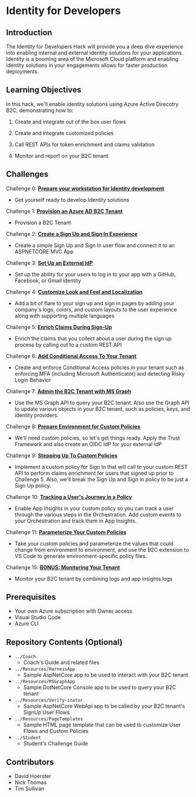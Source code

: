 # Identity for Developers

## Introduction

The Identity for Developers Hack will provide you a deep dive experience into enabling internal and external identity solutions for your applications. Identity is a booming area of the Microsoft Cloud platform and enabling identity solutions in your engagements allows for faster production deployments.

## Learning Objectives

In this hack, we'll enable identity solutions using Azure Active Direcotry B2C, demonstrating how to:

  1. Create and integrate out of the box user flows

  2. Create and integrate customized policies

  3. Call REST APIs for token enrichment and claims validation

  4. Monitor and report on your B2C tenant

## Challenges

Challenge 0: **[Prepare your workstation for Identity development](Student/00-pre-reqs.md)**

- Get yourself ready to develop Identity solutions

Challenge 1: **[Provision an Azure AD B2C Tenant](Student/01-provision-b2c.md)**

- Provision a B2C Tenant

Challenge 2: **[Create a Sign Up and Sign In Experience](Student/02-susi.md)**

- Create a simple Sign Up and Sign In user flow and connect it to an ASPNETCORE MVC App

Challenge 3: **[Set Up an External IdP](Student/03-external-idp.md)**

- Set up the ability for your users to log in to your app with a GitHub, Facebook, or Gmail identity

Challenge 4: **[Customize Look and Feel and Localization](Student/04-l14n.md)**

- Add a bit of flare to your sign up and sign in pages by adding your company's logo, colors, and custom layouts to the user experience along with supporting multiple languages

Challenge 5: **[Enrich Claims During Sign-Up](Student/05-claims-enrichment.md)**

- Enrich the claims that you collect about a user during the sign up process by calling out to a custom REST API

Challenge 6: **[Add Conditional Access To Your Tenant](Student/06-conditional-access.md)**

- Create and enforce Conditional Access policies in your tenant such as enforcing MFA (including Microsoft Authenticator) and detecting Risky Login Behavior

Challenge 7: **[Admin the B2C Tenant with MS Graph](Student/07-admin-graph.md)**

- Use the MS Graph API to query your B2C tenant. Also use the Graph API to update various objects in your B2C tenant, such as policies, keys, and identity providers.

Challenge 8: **[Prepare Environment for Custom Policies](Student/08-prepare-ief.md)**

- We'll need custom policies, so let's get things ready. Apply the Trust Framework and also create an OIDC IdP for your external IdP

Challenge 9: **[Stepping Up To Custom Policies](Student/09-custom-policy.md)**

- Implement a custom policy for Sign In that will call to your custom REST API to perform claims enrichment for users that signed up prior to Challenge 5. Also, we'll break the Sign Up and Sign In policy to be just a Sign Up policy.

Challenge 10: **[Tracking a User's Journey in a Policy](Student/10-appinsights.md)**

- Enable App Insights in your custom policy so you can track a user through the various steps in the Orchestration. Add custom events to your Orchestration and track them in App Insights.

Challenge 11: **[Parameterize Your Custom Policies](Student/11-parameterize.md)**

- Take your custom policies and parameterize the values that could change from environment to environment, and use the B2C extension to VS Code to generate environment-specific policy files.

Challenge 15: **[BONUS: Monitoring Your Tenant](Student/12-monitor.md)**

- Monitor your B2C tenant by combining logs and app insights logs

## Prerequisites

- Your own Azure subscription with Owner access
- Visual Studio Code
- Azure CLI

## Repository Contents (Optional)

- `../Coach`
  - Coach's Guide and related files
- `../Resources/HarnessApp`
  - Sample AspNetCore app to be used to interact with your B2C tenant
- `../Resources/MSGraphApp`
  - Sample DotNetCore Console app to be used to query your B2C tenant
- `../Resources/Verify-inator`
  - Sample AspNetCore WebApi app to be called by your B2C tenant's SignUp User Flows
- `../Resources/PageTemplates`
  - Sample HTML page template that can be used to customize User Flows and Custom Policies
- `../Student`
  - Student's Challenge Guide

## Contributors

- David Hoerster
- Nick Thomas
- Tim Sullivan
